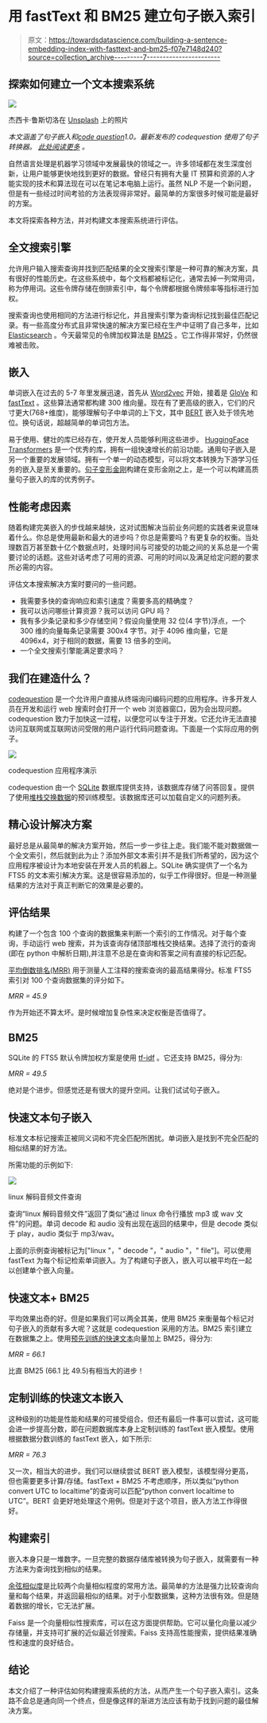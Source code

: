 # 用 fastText 和 BM25 建立句子嵌入索引

> 原文：<https://towardsdatascience.com/building-a-sentence-embedding-index-with-fasttext-and-bm25-f07e7148d240?source=collection_archive---------7----------------------->

## 探索如何建立一个文本搜索系统

![](img/d46473139714c74ec6975f4b99b163be.png)

杰西卡·鲁斯切洛在 [Unsplash](https://unsplash.com?utm_source=medium&utm_medium=referral) 上的照片

*本文涵盖了句子嵌入和*[*code question*](https://github.com/neuml/codequestion)*1.0。最新发布的 codequestion 使用了句子转换器。* [*此处阅读更多*](https://medium.com/neuml/find-answers-with-codequestion-2-0-50b2cfd8c8fe) *。*

自然语言处理是机器学习领域中发展最快的领域之一。许多领域都在发生深度创新，让用户能够更快地找到更好的数据。曾经只有拥有大量 IT 预算和资源的人才能实现的技术和算法现在可以在笔记本电脑上运行。虽然 NLP 不是一个新问题，但是有一些经过时间考验的方法表现得非常好。最简单的方案很多时候可能是最好的方案。

本文将探索各种方法，并对构建文本搜索系统进行评估。

## 全文搜索引擎

允许用户输入搜索查询并找到匹配结果的全文搜索引擎是一种可靠的解决方案，具有很好的性能历史。在这些系统中，每个文档都被标记化，通常去掉一列常用词，称为停用词。这些令牌存储在倒排索引中，每个令牌都根据令牌频率等指标进行加权。

搜索查询也使用相同的方法进行标记化，并且搜索引擎为查询标记找到最佳匹配记录。有一些高度分布式且非常快速的解决方案已经在生产中证明了自己多年，比如 [Elasticsearch](https://www.elastic.co/) 。今天最常见的令牌加权算法是 [BM25](https://en.wikipedia.org/wiki/Okapi_BM25) 。它工作得非常好，仍然很难被击败。

## 嵌入

单词嵌入在过去的 5-7 年里发展迅速，首先从 [Word2vec](https://en.wikipedia.org/wiki/Word2vec) 开始，接着是 [GloVe](https://en.wikipedia.org/wiki/GloVe_(machine_learning)) 和 [fastText](https://en.wikipedia.org/wiki/FastText) 。这些算法通常都构建 300 维向量。现在有了更高级的嵌入，它们的尺寸更大(768+维度)，能够理解句子中单词的上下文，其中 [BERT](https://en.wikipedia.org/wiki/BERT_(language_model)) 嵌入处于领先地位。换句话说，超越简单的单词包方法。

易于使用、健壮的库已经存在，使开发人员能够利用这些进步。 [HuggingFace Transformers](https://github.com/huggingface/transformers) 是一个优秀的库，拥有一组快速增长的前沿功能。通用句子嵌入是另一个重要的发展领域。拥有一个单一的动态模型，可以将文本转换为下游学习任务的嵌入是至关重要的。[句子变形金刚](https://github.com/UKPLab/sentence-transformers)构建在变形金刚之上，是一个可以构建高质量句子嵌入的库的优秀例子。

## 性能考虑因素

随着构建完美嵌入的步伐越来越快，这对试图解决当前业务问题的实践者来说意味着什么。你总是使用最新和最大的进步吗？你总是需要吗？有更复杂的权衡。当处理数百万甚至数十亿个数据点时，处理时间与可接受的功能之间的关系总是一个需要讨论的话题。这些对话考虑了可用的资源、可用的时间以及满足给定问题的要求所必需的内容。

评估文本搜索解决方案时要问的一些问题。

*   我需要多快的查询响应和索引速度？需要多高的精确度？
*   我可以访问哪些计算资源？我可以访问 GPU 吗？
*   我有多少条记录和多少存储空间？假设向量使用 32 位(4 字节)浮点，一个 300 维的向量每条记录需要 300x4 字节。对于 4096 维向量，它是 4096x4，对于相同的数据，需要 13 倍多的空间。
*   一个全文搜索引擎能满足要求吗？

## 我们在建造什么？

[codequestion](https://github.com/neuml/codequestion) 是一个允许用户直接从终端询问编码问题的应用程序。许多开发人员在开发和运行 web 搜索时会打开一个 web 浏览器窗口，因为会出现问题。codequestion 致力于加快这一过程，以便您可以专注于开发。它还允许无法直接访问互联网或互联网访问受限的用户运行代码问题查询。下面是一个实际应用的例子。

![](img/47668b13563564b6a8c3334051cafd61.png)

codequestion 应用程序演示

codequestion 由一个 [SQLite](https://en.wikipedia.org/wiki/SQLite) 数据库提供支持，该数据库存储了问答回复。提供了使用[堆栈交换数据](https://archive.org/details/stackexchange)的预训练模型。该数据库还可以加载自定义的问题列表。

## 精心设计解决方案

最好总是从最简单的解决方案开始，然后一步一步往上走。我们能不能对数据做一个全文索引，然后就到此为止？添加外部文本索引并不是我们所希望的，因为这个应用程序被设计为本地安装在开发人员的机器上。SQLite 确实提供了一个名为 FTS5 的文本索引解决方案。这是很容易添加的，似乎工作得很好。但是一种测量结果的方法对于真正判断它的效果是必要的。

## 评估结果

构建了一个包含 100 个查询的数据集来判断一个索引的工作情况。对于每个查询，手动运行 web 搜索，并为该查询存储顶部堆栈交换结果。选择了流行的查询(即在 python 中解析日期),并注意不总是在查询和答案之间有直接的标记匹配。

[平均倒数排名(MRR)](https://en.wikipedia.org/wiki/Mean_reciprocal_rank) 用于测量人工注释的搜索查询的最高结果得分。标准 FTS5 索引对 100 个查询数据集的评分如下。

*MRR = 45.9*

作为开始还不算太坏。是时候增加复杂性来决定权衡是否值得了。

## **BM25**

SQLite 的 FTS5 默认令牌加权方案是使用 [tf-idf](https://en.wikipedia.org/wiki/Tf%E2%80%93idf) 。它还支持 BM25，得分为:

*MRR = 49.5*

绝对是个进步。但感觉还是有很大的提升空间。让我们试试句子嵌入。

## **快速文本句子嵌入**

标准文本标记搜索正被同义词和不完全匹配所困扰。单词嵌入是找到不完全匹配的相似结果的好方法。

所需功能的示例如下:

![](img/67f7657dd4a75be2a797e821e0ffa4c9.png)

linux 解码音频文件查询

查询“linux 解码音频文件”返回了类似“通过 linux 命令行播放 mp3 或 wav 文件”的问题。单词 decode 和 audio 没有出现在返回的结果中，但是 decode 类似于 play，audio 类似于 mp3/wav。

上面的示例查询被标记为["linux "，" decode "，" audio "，" file"]。可以使用 fastText 为每个标记检索单词嵌入。为了构建句子嵌入，嵌入可以被平均在一起以创建单个嵌入向量。

## 快速文本+ BM25

平均效果出奇的好。但是如果我们可以两全其美，使用 BM25 来衡量每个标记对句子嵌入的贡献有多大呢？这就是 codequestion 采用的方法。BM25 索引建立在数据集之上。使用[预先训练的快速文本](https://fasttext.cc/docs/en/english-vectors.html)向量加上 BM25，得分为:

*MRR = 66.1*

比直 BM25 (66.1 比 49.5)有相当大的进步！

## 定制训练的快速文本嵌入

这种级别的功能是性能和结果的可接受组合。但还有最后一件事可以尝试，这可能会进一步提高分数，即在问题数据库本身上定制训练的 fastText 嵌入模型。使用根据数据分数训练的 fastText 嵌入，如下所示:

*MRR = 76.3*

又一次，相当大的进步。我们可以继续尝试 BERT 嵌入模型，该模型得分更高，但也需要更多计算/存储。fastText + BM25 不考虑顺序，所以类似“python convert UTC to localtime”的查询可以匹配“python convert localtime to UTC”。BERT 会更好地处理这个用例。但是对于这个项目，嵌入方法工作得很好。

## 构建索引

嵌入本身只是一堆数字。一旦完整的数据存储库被转换为句子嵌入，就需要有一种方法来为查询找到相似的结果。

[余弦相似度](https://en.wikipedia.org/wiki/Cosine_similarity)是比较两个向量相似程度的常用方法。最简单的方法是强力比较查询向量和每个结果，并返回最相似的结果。对于小型数据集，这种方法很有效。但是随着数据的增长，它无法扩展。

Faiss 是一个向量相似性搜索库，可以在这方面提供帮助。它可以量化向量以减少存储量，并支持可扩展的近似最近邻搜索。Faiss 支持高性能搜索，提供结果准确性和速度的良好结合。

## 结论

本文介绍了一种评估如何构建搜索系统的方法，从而产生一个句子嵌入索引。这条路不会总是通向同一个终点，但是像这样的渐进方法应该有助于找到问题的最佳解决方案。